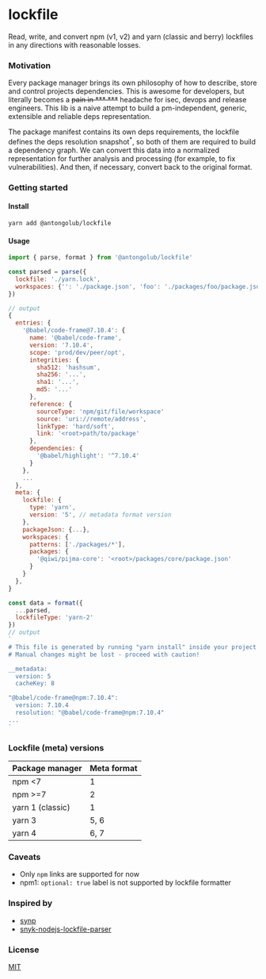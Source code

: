 # lockfile
Read, write, and convert npm (v1, v2) and yarn (classic and berry) lockfiles in any directions with reasonable losses.

### Motivation
Every package manager brings its own philosophy of how to describe, store and control projects dependencies.
This is awesome for developers, but literally becomes a ~~pain in *** ***~~ headache for isec, devops and release engineers.
This lib is a naive attempt to build a pm-independent, generic, extensible and reliable deps representation.

The package manifest contains its own deps requirements, the lockfile defines the deps resolution snapshot<sup>*</sup>,
so both of them are required to build a dependency graph. We can convert this data into a normalized representation for further analysis and processing (for example, to fix vulnerabilities).
And then, if necessary, convert back to the original format.

### Getting started
#### Install
```shell
yarn add @antongolub/lockfile
```

#### Usage
```js
import { parse, format } from '@antongolub/lockfile'

const parsed = parse({
  lockfile: './yarn.lock',
  workspaces: {'': './package.json', 'foo': './packages/foo/package.json'},
})

// output
{
  entries: {
    '@babel/code-frame@7.10.4': {
      name: '@babel/code-frame',
      version: '7.10.4',
      scope: 'prod/dev/peer/opt',
      integrities: {
        sha512: 'hashsum',
        sha256: '...',
        sha1: '...',
        md5: '...'
      },
      reference: {
        sourceType: 'npm/git/file/workspace'
        source: 'uri://remote/address',
        linkType: 'hard/soft',
        link: '<root>path/to/package'
      },
      dependencies: {
        '@babel/highlight': '^7.10.4'
      }
    },
    ...
  },
  meta: {
    lockfile: {
      type: 'yarn',
      version: '5', // metadata format version
    },
    packageJson: {...},
    workspaces: {
      patterns: ['./packages/*'],
      packages: {
        '@qiwi/pijma-core': '<root>/packages/core/package.json'
      }
    }
  },
}

const data = format({
  ...parsed,
  lockfileType: 'yarn-2'
})
// output
`
# This file is generated by running "yarn install" inside your project.
# Manual changes might be lost - proceed with caution!

__metadata:
  version: 5
  cacheKey: 8

"@babel/code-frame@npm:7.10.4":
  version: 7.10.4
  resolution: "@babel/code-frame@npm:7.10.4"
...
`
```

### Lockfile (meta) versions
| Package manager  | Meta format |
|------------------|-------------|
| npm <7           | 1           |
| npm >=7          | 2           |
| yarn 1 (classic) | 1           |
| yarn 3           | 5, 6        |
| yarn 4           | 6, 7        |

### Caveats
* Only `npm` links are supported for now
* npm1: `optional: true` label is not supported by lockfile formatter

### Inspired by
* [synp](https://github.com/imsnif/synp)
* [snyk-nodejs-lockfile-parser](https://github.com/snyk/nodejs-lockfile-parser)

### License
[MIT](./LICENSE)
